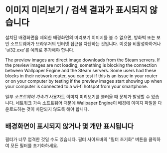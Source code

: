 # 이미지 미리보기 / 검색 결과가 표시되지 않습니다

설치된 배경화면을 제외한 배경화면의 미리보기 이미지를 볼 수 없으면, 방화벽 또는 보안 소프트웨어가 브라우저의 인터넷 접근을 차단하는 것입니다. 이것을 비활성화하거나 'ui32.exe'를 예외로 추가해야 합니다.

The preview images are direct image downloads from the Steam servers. If the preview images are not loading, something is blocking the connection between Wallpaper Engine and the Steam servers. Some users had these blocks in their network router, you can test if this is an issue in your router or on your computer by testing if the preview images start showing up when your computer is connected to a wi-fi hotspot from your smartphone.

일부 *소프트웨어 가속기* 사용자도 이미지 미리보기를 불러올 때 문제가 발생할 수 있습니다. 네트워크 가속 소프트웨어 때문에 Wallpaper Engine이 배경에 이미지 파일을 다운로드하는 것이 차단되지 않도록 해야 합니다.

## 배경화면이 표시되지 않거나 몇 개만 표시됩니다

필터가 너무 엄격한 것일 수도 있습니다. 필터 사이드바의 "필터 초기화" 버튼을 클릭하여 모든 필터를 초기화하세요.